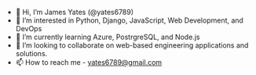 - 👋 Hi, I’m James Yates (@yates6789)
- 👀 I’m interested in Python, Django, JavaScript, Web Development, and DevOps
- 🌱 I’m currently learning Azure, PostrgreSQL, and Node.js
- 💞️ I’m looking to collaborate on web-based engineering applications and solutions.
- 📫 How to reach me - yates6789@gmail.com

<!---
yates6789/yates6789 is a ✨ special ✨ repository because its `README.md` (this file) appears on your GitHub profile.
You can click the Preview link to take a look at your changes.
--->
